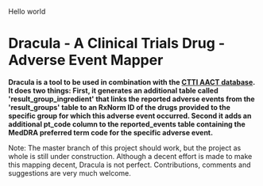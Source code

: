Hello world

Dracula - A Clinical Trials Drug - Adverse Event Mapper
=====

**Dracula is a tool to be used in combination with the [CTTI AACT database](https://aact.ctti-clinicaltrials.org/). It
does two things: First, it generates an additional table called 'result_group_ingredient' that links the reported adverse events
from the 'result_groups' table to an RxNorm ID of the drugs provided to the specific group for which this adverse event
occurred. Second it adds an additional pt_code column to the reported_events table containing the MedDRA preferred term
code for the specific adverse event.**

Note:
The master branch of this project should work, but the project as whole is still under construction. Although a decent
effort is made to make this mapping decent, Dracula is not perfect. Contributions, comments and suggestions are very
much welcome.
